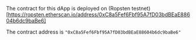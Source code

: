 The contract for this dApp is deployed on (Ropsten testnet)[https://ropsten.etherscan.io/address/0xC8a5Fef6Fbf95A7fD03bdBEaE88604b6dc9baBe6]

The contract address is ``` "0xC8a5Fef6Fbf95A7fD03bdBEaE88604b6dc9baBe6" ```